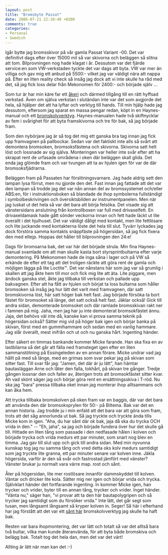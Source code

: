 ```yaml
---
layout: post
title: "Bromsbyte Passat"
date: 2006-07-21 22:10:48 +0200
comments: true
categories: 
- Personal
- Swedish
---
```


Igår bytte jag bromsskivor på vår gamla Passat Variant -00.  Det var
definitivt dags efter över 15000 mil så var skivorna och beläggen så
slitna att tom. Bilprovningen nog hade klagat i år.  Dessutom var det
fjärde service:en som VW-verkstaden tyckte det var dags att byta.  VW
var mer än villiga och gav mig ett anbud på 5500:- vilket jag var
väldigt nära att nappa på.  Efter en liten reality check så insåg jag
dock att vi inte skulle ha råd med det, så jag fick loss delar från
Mekonomen för 2400:- och började själv&nbsp;...

Som tur är har min käre far ett [åkeri][1] och därmed tillgång till en
rätt hyffsad verkstad.  Även om själva verkstan i slutändan inte var det
som avgjorde det hela, så hjälper det att ha lyftar och verktyg till
hands.  Till min hjälp hade jag dessutom, eftersom jag sparat en massa
pengar redan, köpt in en Haynes-manual och ett [bromskolvverktyg][2].
Haynes-manualen hade två skiftnycklar av fem i svårighet för att byta
framskivorna och tre för bak, så jag började fram.

Som den nybörjare jag är så tog det mig ett ganska bra tag innan jag
fick upp framvagnen på pallbockar.  Sedan var det faktiskt inte alls så
svårt att demontera bromsoken, bromsoksfästena och skivorna.  Skivorna
satt helt löst och lossnade av sig själva.  Monteringen var heller inte
svår efter att ha skrapat rent de urfasade områdena i oken där beläggen
skall glida.  Det enda jag glömde fram och var tvungen att ta av hjulen
igen för var de där bromsoksfjädrarna.

Beläggen fram på Passaten har förslitningsvarnare.  Jag hade aldrig sett
den lampan lysa förrut, men nu gjorde den det.  Fast innan jag fattade
att det var den lampan så trodde jag det var nån annan del av
bromssystemet och/eller ABS:en, för i instruktionsboken så blandade de
ihop symbolerna fullständigt i symbolbeskrivingen och översiktsbilden av
instrumentpanelen.  Men när jag luskat ut det hela så var det bara att
börja felsöka.  Det visade sig att vänstersidans anslutning från
kontrollboxen var full med drivaxelfett.  En drivaxeldamask hade gått
sönder veckorna innan och fett hade läckt ut lite överallt i det
hjulhuset.  Det var väldigt dåligt med kontakt, men lite fettlösare och
lite juckande med kontakterna löste det hela till slut.  Tyvärr lyckades
jag dock förstöra samma kontakts snäppfäste på högersidan, så jag fick
fixera den med eltejp.  Hoppas det håller till bilprovningen den 24:e!

Dags för bromsarna bak, det var här det började strula.  Min fina
Haynes-manual svamlade om att man skulle kasta bort styrsprintbultarna
efter varje demontering.  På Mekonomen hade de inga såna i lager och på
VW så erkände de efter ett tag att det troligen räckte att göra rent de
gamla och möjligen lägga på lite Loctite™.  Det var nånstans här som jag
var så grumlig i skallen att jag åkte hem till mor och fick mig lite att
äta. Lite piggare, men ändock ganska stel, åkte jag tillbaka till
verkstan och pallade upp bakvagnen.  Efter att ha fått av hjulen och
börjat ta loss bultarna som håller bromsoken så insåg jag hur lätt det
varit med framvagnen, där satt bromskivorna löst, här satt höger bak
helt fast.  Jag började försöka ta bort fästet för bromsoket så länge,
det satt också helt fast.  Jäklar också!  Gick till andra sidan,
demonterade bromsoket och där ramlade bromsskivan rakt ner i famnen på
mig.  Jaha, men jag har ju inte demonterat bromsokfästet ännu.  Jaja,
det behövs väl inte då, kanske kan vi prova samma teknik på högersidan
också?  Sätter mig vid på höger bak igen och börjar banka på skivan,
först med en gummihammare och sedan med en vanlig hammare.  Jag slår
överallt, mest inifrån och ut och nu ganska hårt.  Ingenting händer.

Efter säkert en timmas bankande kommer Micke farande.  Han ska fixa en
av lastbilarna så det går att fälla ned framsteget igen efter en liten
sammanstötning på Essingeleden av en annan förare.  Micke undrar vad jag
hållt på med så länge, med en grimas som svar pekar jag på skivan som
sitter fast.  Till svar får jag: "Jamen, det där är ju lätt", han hämtar
bautasläggan Arne och låter den falla, tokhårt, på skivan tre gånger.
Tredje gången lossnar den och faller av, återigen trots att
bromsokfästet sitter kvar.  Ah vad skönt säger jag och börjar göra rent
en ersättningsskiva i T-röd.  Nu ska jag "bara" pressa tillbaka oket
innan jag monterar ihop alltsammans och kan åka hem.

Att trycka tillbaka bromskolven på oken fram var en baggis, där var det
bara att använda den där bromsoksprylen för 50:- på Biltema.  Bak var
det en annan historia.  Jag trodde ju i min enfald att det bara var att
göra som fram, trots att det såg annorlunda ut bak.  Så jag tryckte och
tryckte ända tills Micke kom in igen.  "Aha, du har sånt där ok bak,
jaja då ska du trycka OCH vrida in den." -- "Eh, jaha", sa jag och
började fundera över hur det skulle gå till.  Hittade en liten tång som
passade i den nedfasade hålen i kolven och började trycka och vrida
medurs ett par minuter, som snart nog blev en timma.  Jag gav till slut
upp och gick till andra sidan.  Med min nyvunna kunskap tog jag nu samma
tång och vred detta oks kolv medurs samtidigt som jag tryckte lite
granna, ett par minuter senare var kolven inne.  Jäkla högersida, varför
är den så svår och fastrostad jämfört med vänster? Vänster  brukar ju
normalt vara värre map. rost och sånt.

Åter på högersidan, lite mer rostlösare innanför dammskyddet till
kolven.  Väntar och dricker lite kola. Sätter mig ner igen och börjar
vrida och trycka. Självklart händer det fortfarande ingenting.  In
kommer Micke igen, han trycker och vrider, byter till en annan tång,
trycker och vrider.  Inget händer.  "Vänta nu," säger han, "vi provar
att ta den här bautapolygripen och så trycker jag samtidigt som du
försöker vrida."  Inte lätt, det går segt som tusan, men långsamt
långsamt så kryper kolven in.  Seger!  Så här i efterhand har jag
förstått att det var ett [sånt här][3] bromskolvverktyg jag skulle ha
haft bak.

Resten var bara ihopmontering, det var lätt och totalt så var det alltså
bara två bultar, vilka man kunde återanvända, för att byta både
bromskiva och belägg bak.  Totalt tog det hela dan, men det var det
värt!

Allting är lätt när man kan det :-)

[1]: https://web.archive.org/web/20090207083722/http://lassesakeri.se/
[2]: https://web.archive.org/web/20090601001422/http://www.biltema.se/products/product.asp?iSecId=506&iItemId=82463
[3]: https://web.archive.org/web/20090601001422/http://www.biltema.se/products/product.asp?iSecId=506&iItemId=82465
